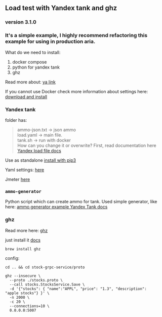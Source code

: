 ## Load test with Yandex tank and ghz
### version 3.1.0

### It's a simple example, I highly recommend refactoring this example for using in production aria.

What do we need to install:
1. docker compose 
2. python for yandex tank
3. ghz

Read more about:
 [ya link](https://yandextank.readthedocs.io/en/latest/)

If you cannot use Docker check more information about  settings here: [download and install](https://yandextank.readthedocs.io/en/latest/install.html#installation-from-pypi)

### Yandex tank
folder has:
> ammo-json.txt -> json ammo  
> load.yaml -> main file.  
> tank.sh -> run with docker  
How can you change it or overwrite? First, read documentation here [Yandex load file docs](https://yandextank.readthedocs.io/en/latest/tutorial.html) 

Use as standalone [install with pip3](https://yandextank.readthedocs.io/en/latest/install.html#installation-from-pypi)  

Yaml settings:
[here](https://yandextank.readthedocs.io/en/latest/core_and_modules.html#load-generators)  

Jmeter
[here](https://gist.github.com/sameoldmadness/9abeef4c2125bc760ba2f09ee1150330)  

### `ammo-generator`  
Python script which can create ammo for tank. Used simple generator, like here: [ammo generator example Yandex Tank docs](https://yandextank.readthedocs.io/en/latest/ammo_generators.html)

### ghz
Read more here: [ghz](https://ghz.sh)  

just install it [docs](https://ghz.sh/docs/install)
```shell
brew install ghz
```
config:
```shell
cd .. && cd stock-grpc-service/proto

ghz --insecure \
  --proto ./stocks.proto \
  --call stocks.StocksService.Save \
  -d '{"stocks": { "name":"APPL", "price": "1.3", "description": "apple stocks"} }' \
  -n 2000 \
  -c 20 \
  --connections=10 \
  0.0.0.0:5007
```

